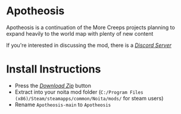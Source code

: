 # Apotheosis
Apotheosis is a continuation of the More Creeps projects planning to expand heavily to the world map with plenty of new content

If you're interested in discussing the mod, there is a *[Discord Server](https://discord.gg/gtyGnv8Pxk)*


# Install Instructions

 - Press the *[Download Zip](https://github.com/Conga0/Apotheosis/archive/refs/heads/main.zip)* button
 - Extract into your noita mod folder (`C:/Program Files (x86)/Steam/steamapps/common/Noita/mods/` for steam users)
 - Rename `Apotheosis-main` to `Apotheosis`

